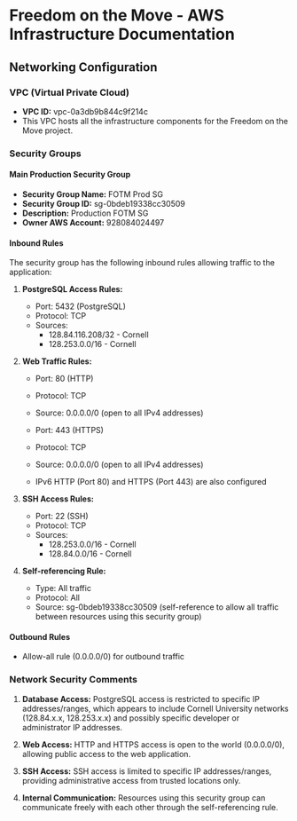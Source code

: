 # Freedom on the Move - AWS Infrastructure Documentation

## Networking Configuration

### VPC (Virtual Private Cloud)

- **VPC ID:** vpc-0a3db9b844c9f214c
- This VPC hosts all the infrastructure components for the Freedom on the Move project.

### Security Groups

#### Main Production Security Group

- **Security Group Name:** FOTM Prod SG
- **Security Group ID:** sg-0bdeb19338cc30509
- **Description:** Production FOTM SG
- **Owner AWS Account:** 928084024497

#### Inbound Rules

The security group has the following inbound rules allowing traffic to the application:

1. **PostgreSQL Access Rules:**
   - Port: 5432 (PostgreSQL)
   - Protocol: TCP
   - Sources:
     - 128.84.116.208/32 - Cornell
     - 128.253.0.0/16 - Cornell

2. **Web Traffic Rules:**
   - Port: 80 (HTTP)
   - Protocol: TCP
   - Source: 0.0.0.0/0 (open to all IPv4 addresses)
   
   - Port: 443 (HTTPS)
   - Protocol: TCP
   - Source: 0.0.0.0/0 (open to all IPv4 addresses)
   
   - IPv6 HTTP (Port 80) and HTTPS (Port 443) are also configured

3. **SSH Access Rules:**
   - Port: 22 (SSH)
   - Protocol: TCP
   - Sources:
     - 128.253.0.0/16 - Cornell
     - 128.84.0.0/16 - Cornell

4. **Self-referencing Rule:**
   - Type: All traffic
   - Protocol: All
   - Source: sg-0bdeb19338cc30509 (self-reference to allow all traffic between resources using this security group)

#### Outbound Rules

   - Allow-all rule (0.0.0.0/0) for outbound traffic

### Network Security Comments

1. **Database Access:** PostgreSQL access is restricted to specific IP addresses/ranges, which appears to include Cornell University networks (128.84.x.x, 128.253.x.x) and possibly specific developer or administrator IP addresses.

2. **Web Access:** HTTP and HTTPS access is open to the world (0.0.0.0/0), allowing public access to the web application.

3. **SSH Access:** SSH access is limited to specific IP addresses/ranges, providing administrative access from trusted locations only.

4. **Internal Communication:** Resources using this security group can communicate freely with each other through the self-referencing rule.
